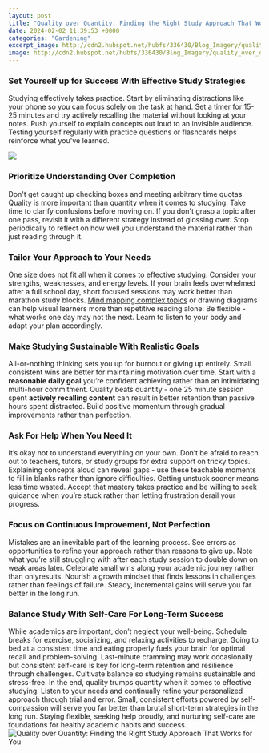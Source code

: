 ```yaml
---
layout: post
title: "Quality over Quantity: Finding the Right Study Approach That Works for You"
date: 2024-02-02 11:39:53 +0000
categories: "Gardening"
excerpt_image: http://cdn2.hubspot.net/hubfs/336430/Blog_Imagery/quality_over_quantity.png
image: http://cdn2.hubspot.net/hubfs/336430/Blog_Imagery/quality_over_quantity.png
---
```


### Set Yourself up for Success With Effective Study Strategies 
Studying effectively takes practice. Start by eliminating distractions like your phone so you can focus solely on the task at hand. Set a timer for 15-25 minutes and try actively recalling the material without looking at your notes. Push yourself to explain concepts out loud to an invisible audience. Testing yourself regularly with practice questions or flashcards helps reinforce what you've learned.

![](https://www.aconsciousrethink.com/wp-content/uploads/2020/11/quality-over-quantity.jpg)
### Prioritize Understanding Over Completion 
Don't get caught up checking boxes and meeting arbitrary time quotas. Quality is more important than quantity when it comes to studying. Take time to clarify confusions before moving on. If you don't grasp a topic after one pass, revisit it with a different strategy instead of glossing over. Stop periodically to reflect on how well you understand the material rather than just reading through it. 
### Tailor Your Approach to Your Needs 
One size does not fit all when it comes to effective studying. Consider your strengths, weaknesses, and energy levels. If your brain feels overwhelmed after a full school day, short focused sessions may work better than marathon study blocks. [Mind mapping complex topics](https://store.fi.io.vn/collection/french-bulldog) or drawing diagrams can help visual learners more than repetitive reading alone. Be flexible - what works one day may not the next. Learn to listen to your body and adapt your plan accordingly.
### Make Studying Sustainable With Realistic Goals
All-or-nothing thinking sets you up for burnout or giving up entirely. Small consistent wins are better for maintaining motivation over time. Start with a **reasonable daily goal** you’re confident achieving rather than an intimidating multi-hour commitment. Quality beats quantity - one 25 minute session spent **actively recalling content** can result in better retention than passive hours spent distracted. Build positive momentum through gradual improvements rather than perfection. 
### Ask For Help When You Need It 
It’s okay not to understand everything on your own. Don’t be afraid to reach out to teachers, tutors, or study groups for extra support on tricky topics. Explaining concepts aloud can reveal gaps - use these teachable moments to fill in blanks rather than ignore difficulties. Getting unstuck sooner means less time wasted. Accept that mastery takes practice and be willing to seek guidance when you’re stuck rather than letting frustration derail your progress.
### Focus on Continuous Improvement, Not Perfection
Mistakes are an inevitable part of the learning process. See errors as opportunities to refine your approach rather than reasons to give up. Note what you’re still struggling with after each study session to double down on weak areas later. Celebrate small wins along your academic journey rather than onlyresults. Nourish a growth mindset that finds lessons in challenges rather than feelings of failure. Steady, incremental gains will serve you far better in the long run.
### Balance Study With Self-Care For Long-Term Success  
While academics are important, don’t neglect your well-being. Schedule breaks for exercise, socializing, and relaxing activities to recharge. Going to bed at a consistent time and eating properly fuels your brain for optimal recall and problem-solving. Last-minute cramming may work occasionally but consistent self-care is key for long-term retention and resilience through challenges. Cultivate balance so studying remains sustainable and stress-free.
In the end, quality trumps quantity when it comes to effective studying. Listen to your needs and continually refine your personalized approach through trial and error. Small, consistent efforts powered by self-compassion will serve you far better than brutal short-term strategies in the long run. Staying flexible, seeking help proudly, and nurturing self-care are foundations for healthy academic habits and success.
![Quality over Quantity: Finding the Right Study Approach That Works for You](http://cdn2.hubspot.net/hubfs/336430/Blog_Imagery/quality_over_quantity.png)